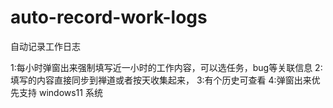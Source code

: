 # auto-record-work-logs
自动记录工作日志


1:每小时弹窗出来强制填写近一小时的工作内容，可以选任务，bug等关联信息
2:填写的内容直接同步到禅道或者按天收集起来，
3:有个历史可查看
4:弹窗出来优先支持 windows11 系统